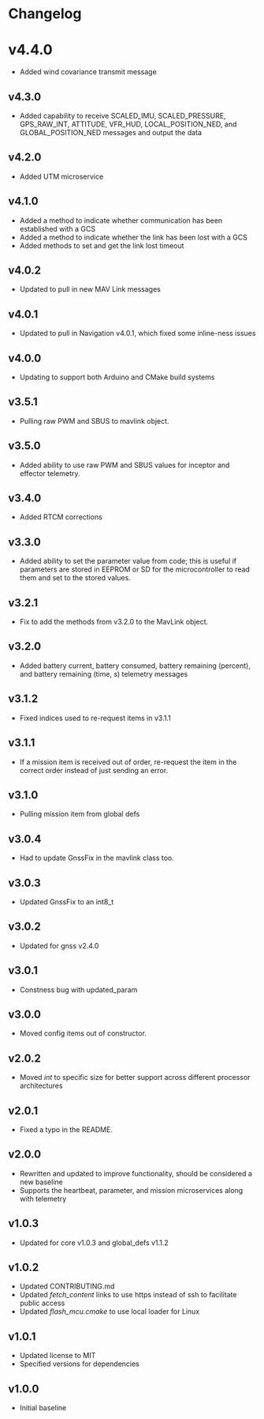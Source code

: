 # Changelog

# v4.4.0
- Added wind covariance transmit message

## v4.3.0
- Added capability to receive SCALED_IMU, SCALED_PRESSURE, GPS_RAW_INT, ATTITUDE, VFR_HUD, LOCAL_POSITION_NED, and GLOBAL_POSITION_NED messages and output the data

## v4.2.0
- Added UTM microservice

## v4.1.0
- Added a method to indicate whether communication has been established with a GCS
- Added a method to indicate whether the link has been lost with a GCS
- Added methods to set and get the link lost timeout

## v4.0.2
- Updated to pull in new MAV Link messages

## v4.0.1
- Updated to pull in Navigation v4.0.1, which fixed some inline-ness issues

## v4.0.0
- Updating to support both Arduino and CMake build systems

## v3.5.1
- Pulling raw PWM and SBUS to mavlink object.

## v3.5.0
- Added ability to use raw PWM and SBUS values for inceptor and effector telemetry.

## v3.4.0
- Added RTCM corrections

## v3.3.0
- Added ability to set the parameter value from code; this is useful if parameters are stored in EEPROM or SD for the microcontroller to read them and set to the stored values.

## v3.2.1
- Fix to add the methods from v3.2.0 to the MavLink object.

## v3.2.0
- Added battery current, battery consumed, battery remaining (percent), and battery remaining (time, s) telemetry messages

## v3.1.2
- Fixed indices used to re-request items in v3.1.1

## v3.1.1
- If a mission item is received out of order, re-request the item in the correct order instead of just sending an error.

## v3.1.0
- Pulling mission item from global defs

## v3.0.4
- Had to update GnssFix in the mavlink class too.

## v3.0.3
- Updated GnssFix to an int8_t

## v3.0.2
- Updated for gnss v2.4.0

## v3.0.1
- Constness bug with updated_param

## v3.0.0
- Moved config items out of constructor.

## v2.0.2
- Moved *int* to specific size for better support across different processor architectures

## v2.0.1
- Fixed a typo in the README.

## v2.0.0
- Rewritten and updated to improve functionality, should be considered a new baseline
- Supports the heartbeat, parameter, and mission microservices along with telemetry

## v1.0.3
- Updated for core v1.0.3 and global_defs v1.1.2

## v1.0.2
- Updated CONTRIBUTING.md
- Updated *fetch_content* links to use https instead of ssh to facilitate public access
- Updated *flash_mcu.cmake* to use local loader for Linux

## v1.0.1
- Updated license to MIT
- Specified versions for dependencies

## v1.0.0
- Initial baseline

